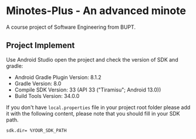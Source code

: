 # Minotes-Plus - An advanced minote
A course project of Software Engineering from BUPT.

## Project Implement

Use Android Studio open the project and check the version
of SDK and gradle: 

- Android Gradle Plugin Version: 8.1.2
- Gradle Version: 8.0
- Compile SDK Version: 33 (API 33 ("Tiramisu"; Android 13.0))
- Build Tools Version: 34.0.0

If you don't have `local.properties` file in your project
root folder please add it with the following content,
please note that you should fill in your SDK path.
```
sdk.dir= %YOUR_SDK_PATH
```
